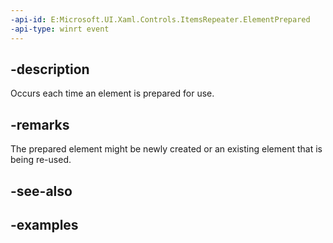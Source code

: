 ```yaml
---
-api-id: E:Microsoft.UI.Xaml.Controls.ItemsRepeater.ElementPrepared
-api-type: winrt event
---
```


## -description

Occurs each time an element is prepared for use.

## -remarks

The prepared element might be newly created or an existing element that is being re-used.

## -see-also

## -examples

